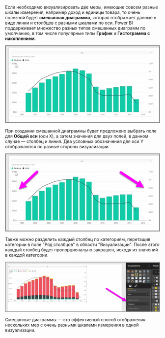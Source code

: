 Если необходимо визуализировать две меры, имеющие совсем разные шкалы измерения, например доход и единицы товара, то очень полезной будет **смешанная диаграмма**, которая отображает данные в виде линии и столбцов с разными шкалами по оси. Power BI поддерживает множество разных типов смешанных диаграмм по умолчанию, в том числе популярные типы **График** и **Гистограмма с накоплением**.

![](media/3-3-create-combination-charts/3-3_1.png)

При создании смешанной диаграммы будет предложено выбрать поле для **Общей оси** (оси X), а затем значения для двух полей, в данном случае — столбец и линия. Два условных обозначения для оси Y отображаются по разные стороны визуализации.

![](media/3-3-create-combination-charts/3-3_2.png)

Также можно разделить каждый столбец по категориям, перетащив категории в поле "Ряд столбцов" в области "Визуализации". После этого каждый столбец будет пропорционально закрашен, исходя из значений в каждой категории.

![](media/3-3-create-combination-charts/3-3_3.png)

Смешанные диаграммы — это эффективный способ отображения нескольких мер с очень разными шкалами измерения в одной визуализации.

